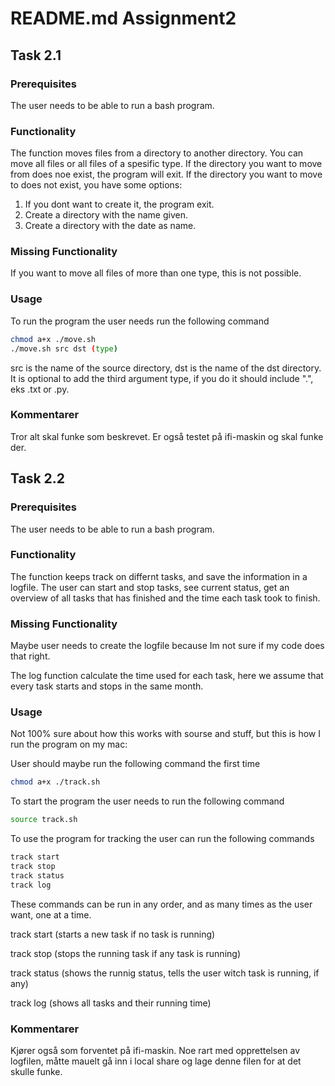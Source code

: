 # README.md Assignment2 

## Task 2.1

### Prerequisites

The user needs to be able to run a bash program. 

### Functionality

The function moves files from a directory to another directory. 
You can move all files or all files of a spesific type. 
If the directory you want to move from does noe exist, the program will exit. 
If the directory you want to move to does not exist, you have some options:
1. If you dont want to create it, the program exit. 
2. Create a directory with the name given.
3. Create a directory with the date as name.


### Missing Functionality

If you want to move all files of more than one type, this is not possible. 

### Usage

To run the program the user needs run the following command

```bash
chmod a+x ./move.sh
./move.sh src dst (type)

```

src is the name of the source directory, dst is the name of the dst directory. 
It is optional to add the third argument type, if you do it should include ".", eks .txt or .py. 

### Kommentarer 

Tror alt skal funke som beskrevet. Er også testet på ifi-maskin og skal funke der. 


## Task 2.2

### Prerequisites

The user needs to be able to run a bash program. 
 

### Functionality

The function keeps track on differnt tasks, and save the information in a logfile. 
The user can start and stop tasks, see current status,
get an overview of all tasks that has finished and the time each task took to finish. 

### Missing Functionality

Maybe user needs to create the logfile because Im not sure if my code does that right.

The log function calculate the time used for each task, here we assume that every task starts and stops in the same month. 


### Usage

Not 100% sure about how this works with sourse and stuff, but this is how I run the program on my mac: 

User should maybe run the following command the first time

```bash
chmod a+x ./track.sh
```

To start the program the user needs to run the following command

```bash
source track.sh
```

To use the program for tracking the user can run the following commands

```bash
track start
track stop
track status
track log
```

These commands can be run in any order, and as many times as the user want, one at a time. 
 
track start   (starts a new task if no task is running) 

track stop    (stops the running task if any task is running)

track status  (shows the runnig status, tells the user witch task is running, if any)

track log     (shows all tasks and their running time)


### Kommentarer 

Kjører også som forventet på ifi-maskin. Noe rart med opprettelsen av logfilen, måtte mauelt gå inn i local share og lage denne filen for at det skulle funke. 

